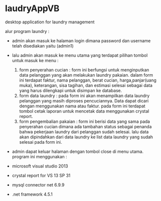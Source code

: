 # laudryAppVB
desktop application for laundry management

alur program laundry :

- admin akan masuk ke halaman login dimana password dan username telah disediakan yaitu   (admin1)
- lalu admin akan masuk ke menu utama yang terdapat pilihan tombol untuk masuk ke menu :
   1. form penyerahan cucian :
      form ini berfungsi untuk menginputkan data pelanggan yang akan melakukan laundry pakaian. dalam form ini terdapat faktur, nama pelanggan, berat cucian,                   harga,panjar(uang muka), keterangan, sisa tagihan, dan estimasi selesai sebagai data yang harus dilengkapi untuk disimpan ke database.
   2. form data laundry :
      pada form ini akan menampilkan data laundry pelanggan yang masih diproses pencuciannya. Data dapat dicari dengan menggunakan nama atau faktur. pada form ini             terdapat tombol cetak laporan untuk mencetak data menggunakan crystal report.
   3. form pengembalian pakaian :
      form ini berisi data yang sama pada penyerahan cucian dimana ada tambahan status sebagai penanda bahwa pekerjaan laundry dari pelanggan sudah selesai. lalu data         akan dipindahkan dari data laundry ke list data laundry yang sudah selesai pada form ini.
      
- admin dapat keluar halaman dengan tombol close di menu utama.
program ini menggunakan :
- microsoft visual studio 2013
- crystal report for VS 13 SP 31
- mysql connector net 6.9.9
- .net framework 4.5.1
